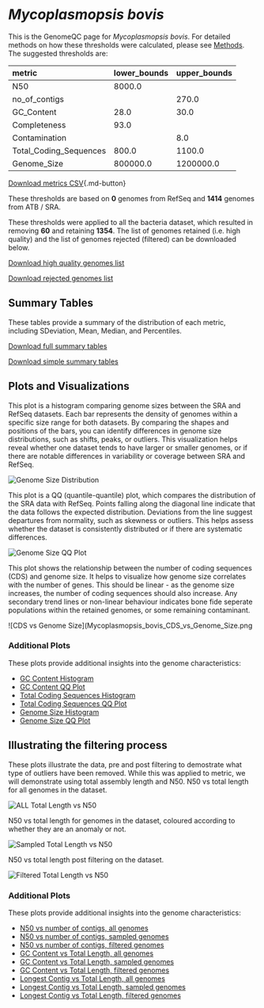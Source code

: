 # *Mycoplasmopsis bovis*

This is the GenomeQC page for *Mycoplasmopsis bovis*. For detailed methods on how these thresholds were calculated, please see [Methods](../../methods.md).
The suggested thresholds are: 

| metric                 | lower_bounds   | upper_bounds   |
|:-----------------------|:---------------|:---------------|
| N50                    | 8000.0         |                |
| no_of_contigs          |                | 270.0          |
| GC_Content             | 28.0           | 30.0           |
| Completeness           | 93.0           |                |
| Contamination          |                | 8.0            |
| Total_Coding_Sequences | 800.0          | 1100.0         |
| Genome_Size            | 800000.0       | 1200000.0      |

[Download metrics CSV](Mycoplasmopsis_bovis_metrics.csv){.md-button}


These thresholds are based on **0** genomes from RefSeq and **1414** genomes from ATB / SRA.

These thresholds were applied to all the bacteria dataset, which resulted in removing **60** and retaining **1354**.
The list of genomes retained (i.e. high quality) and the list of genomes rejected (filtered) can be downloaded below. 

[Download high quality genomes list](Mycoplasmopsis_bovis_high_quality_genomes.csv.xz)


[Download rejected genomes list](Mycoplasmopsis_bovis_filtered_out_genomes.csv.xz)



## Summary Tables
These tables provide a summary of the distribution of each metric, including SDeviation, Mean, Median, and Percentiles.

[Download full summary tables](summary.csv)

[Download simple summary tables](selected_summary.csv)

## Plots and Visualizations

This plot is a histogram comparing genome sizes between the SRA and RefSeq datasets. Each bar represents the density of genomes within a specific size range for both datasets. By comparing the shapes and positions of the bars, you can identify differences in genome size distributions, such as shifts, peaks, or outliers. This visualization helps reveal whether one dataset tends to have larger or smaller genomes, or if there are notable differences in variability or coverage between SRA and RefSeq.

![Genome Size Distribution](Genome_Size_refseq_histogram_kde.png)

This plot is a QQ (quantile-quantile) plot, which compares the distribution of the SRA data with RefSeq. Points falling along the diagonal line indicate that the data follows the expected distribution. Deviations from the line suggest departures from normality, such as skewness or outliers. This helps assess whether the dataset is consistently distributed or if there are systematic differences.

![Genome Size QQ Plot](Genome_Size_refseq_qqplot.png)

This plot shows the relationship between the number of coding sequences (CDS) and genome size. It helps to visualize how genome size correlates with the number of genes. This should be linear - as the genome size increases, the number of coding sequences should also increase. Any secondary trend lines or non-linear behaviour indicates bone fide seperate populations within the retained genomes, or some remaining contaminant. 

![CDS vs Genome Size](Mycoplasmopsis_bovis_CDS_vs_Genome_Size.png

### Additional Plots

These plots provide additional insights into the genome characteristics:

- [GC Content Histogram](GC_Content_refseq_histogram_kde.png)
- [GC Content QQ Plot](GC_Content_refseq_qqplot.png)
- [Total Coding Sequences Histogram](Total_Coding_Sequences_refseq_histogram_kde.png)
- [Total Coding Sequences QQ Plot](Total_Coding_Sequences_refseq_qqplot.png)
- [Genome Size Histogram](Genome_Size_refseq_histogram_kde.png)
- [Genome Size QQ Plot](Genome_Size_refseq_qqplot.png)
## Illustrating the filtering process
These plots illustrate the data, pre and post filtering to demostrate what type of outliers have been removed. While this was applied to metric, we will demonstrate using total assembly length and N50.
N50 vs total length for all genomes in the dataset.

![ALL Total Length vs N50](Mycoplasmopsis_bovis_all_total_length_N50.png)

N50 vs total length for genomes in the dataset, coloured according to whether they are an anomaly or not.

![Sampled Total Length vs N50](Mycoplasmopsis_bovis_sample_total_length_N50.png)

N50 vs total length post filtering on the dataset.

![Filtered Total Length vs N50](Mycoplasmopsis_bovis_filt_total_length_N50.png)

### Additional Plots

These plots provide additional insights into the genome characteristics:

- [N50 vs number of contigs, all genomes](Mycoplasmopsis_bovis_all_N50_number.png)
- [N50 vs number of contigs, sampled genomes](Mycoplasmopsis_bovis_sample_N50_number.png)
- [N50 vs number of contigs, filtered genomes](Mycoplasmopsis_bovis_filt_N50_number.png)
- [GC Content vs Total Length, all genomes](Mycoplasmopsis_bovis_all_total_length_GC_Content.png)
- [GC Content vs Total Length, sampled genomes](Mycoplasmopsis_bovis_sample_total_length_GC_Content.png)
- [GC Content vs Total Length, filtered genomes](Mycoplasmopsis_bovis_filt_total_length_GC_Content.png)
- [Longest Contig vs Total Length, all genomes](Mycoplasmopsis_bovis_all_total_length_longest.png)
- [Longest Contig vs Total Length, sampled genomes](Mycoplasmopsis_bovis_sample_total_length_longest.png)
- [Longest Contig vs Total Length, filtered genomes](Mycoplasmopsis_bovis_filt_total_length_longest.png)
